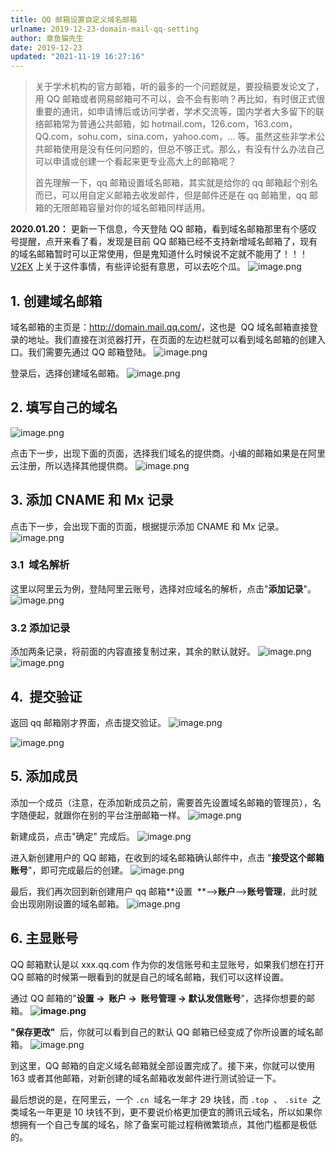 ```yaml
---
title: QQ 邮箱设置自定义域名邮箱
urlname: 2019-12-23-domain-mail-qq-setting
author: 章鱼猫先生
date: 2019-12-23
updated: "2021-11-19 16:27:16"
---
```


> 关于学术机构的官方邮箱，听的最多的一个问题就是，要投稿要发论文了，用 QQ 邮箱或者网易邮箱可不可以，会不会有影响？再比如，有时很正式很重要的通讯，如申请博后或访问学者，学术交流等，国内学者大多留下的联络邮箱常为普通公共邮箱，如 hotmail.com，126.com，163.com，QQ.com，sohu.com，sina.com，yahoo.com，… 等。虽然这些非学术公共邮箱使用是没有任何问题的，但总不够正式。那么，有没有什么办法自己可以申请或创建一个看起来更专业高大上的邮箱呢？
>
> 首先理解一下，qq 邮箱设置域名邮箱，其实就是给你的 qq 邮箱起个别名而已，可以用自定义邮箱去收发邮件，但是邮件还是在 qq 邮箱里，qq 邮箱的无限邮箱容量对你的域名邮箱同样适用。

**2020.01.20：**
更新一下信息，今天登陆 QQ 邮箱，看到域名邮箱那里有个感叹号提醒，点开来看了看，发现是目前 QQ 邮箱已经不支持新增域名邮箱了，现有的域名邮箱暂时可以正常使用，但是鬼知道什么时候说不定就不能用了！！！ [V2EX](https://www.v2ex.com/t/639288) 上关于这件事情，有些评论挺有意思，可以去吃个瓜。
![image.png](https://shub.weiyan.tech/yuque/elog-cookbook-img/FhU35B7YKc4qHQueZK5StGJP-lwg.png)

## 1. 创建域名邮箱

域名邮箱的主页是：<http://domain.mail.qq.com/>，这也是  QQ 域名邮箱直接登录的地址。我们直接在浏览器打开，在页面的左边栏就可以看到域名邮箱的创建入口。我们需要先通过 QQ 邮箱登陆。
![image.png](https://shub.weiyan.tech/yuque/elog-cookbook-img/Fp9-NJfVmtRkDz9BfmO3fZ174vs-.png)

登录后，选择创建域名邮箱。
![image.png](https://shub.weiyan.tech/yuque/elog-cookbook-img/FiUSwqm-LtQbtWKrU6gagBfIitvO.png)

## 2. 填写自己的域名

![image.png](https://shub.weiyan.tech/yuque/elog-cookbook-img/FkNmKzg-YX60pXCAnujM5Jj-xR_f.png)

点击下一步，出现下面的页面，选择我们域名的提供商。小编的邮箱如果是在阿里云注册，所以选择其他提供商。
![image.png](https://shub.weiyan.tech/yuque/elog-cookbook-img/FjXgEQ3GrtVIgOZ1Fog5zVlg5Gpt.png)

## 3. 添加 CNAME 和 Mx 记录

点击下一步，会出现下面的页面，根据提示添加 CNAME 和 Mx 记录。
![image.png](https://shub.weiyan.tech/yuque/elog-cookbook-img/FhUfS-UpD_CL3LvZENvK1FimCcXB.png)

### 3.1  域名解析

这里以阿里云为例，登陆阿里云账号，选择对应域名的解析，点击"**添加记录**"。
![image.png](https://shub.weiyan.tech/yuque/elog-cookbook-img/FteM2j-Q1qiwLOtyZ7wLOLqUuv7s.png)

### 3.2 添加记录

添加两条记录，将前面的内容直接复制过来，其余的默认就好。
![image.png](https://shub.weiyan.tech/yuque/elog-cookbook-img/FpKitZ0d66F6rlk6ci1JSLPE9zqt.png)
![image.png](https://shub.weiyan.tech/yuque/elog-cookbook-img/Fo9j5P8u3ZuImpG5msg-7N_AyHWJ.png)

## 4.  提交验证

返回 qq 邮箱刚才界面，点击提交验证。
![image.png](https://shub.weiyan.tech/yuque/elog-cookbook-img/FngioyeeV1BuUzgwMwLW7GZJeNrO.png)

![image.png](https://shub.weiyan.tech/yuque/elog-cookbook-img/Fk0doy0Bu616LDaGx7I5wEumf0Zy.png)

## 5. 添加成员

添加一个成员（注意，在添加新成员之前，需要首先设置域名邮箱的管理员），名字随便起，就跟你在别的平台注册邮箱一样。
![image.png](https://shub.weiyan.tech/yuque/elog-cookbook-img/FlYFQSYQ9BbZ2GDJKcC7YhRXdjkI.png)

新建成员，点击"确定" 完成后。
![image.png](https://shub.weiyan.tech/yuque/elog-cookbook-img/Fn0ioHNHdogTh8uJfWLeszdpdSEB.png)

进入新创建用户的 QQ 邮箱，在收到的域名邮箱确认邮件中，点击 "**接受这个邮箱账号**"，即可完成最后的创建。
![image.png](https://shub.weiyan.tech/yuque/elog-cookbook-img/Fu4UONWvHFt4ipp9kayo2BgH8Uj4.png)

最后，我们再次回到新创建用户 qq 邮箱\*\*设置  \*\*–>**账户**–>**账号管理**，此时就会出现刚刚设置的域名邮箱。
![image.png](https://shub.weiyan.tech/yuque/elog-cookbook-img/FomX7g66qMuir7-xZVhzQ-lfn1LB.png)

## 6. 主显账号

QQ 邮箱默认是以 xxx.qq.com 作为你的发信账号和主显账号，如果我们想在打开 QQ 邮箱的时候第一眼看到的就是自己的域名邮箱，我们可以这样设置。

通过 QQ 邮箱的"**设置 →  账户 →  账号管理 → 默认发信账号**"，选择你想要的邮箱。
**![image.png](https://shub.weiyan.tech/yuque/elog-cookbook-img/FkOMW6bYzrpd6fccWhlIh5Zsrh1Y.png)**

**"保存更改"**  后，你就可以看到自己的默认 QQ 邮箱已经变成了你所设置的域名邮箱。
![image.png](https://shub.weiyan.tech/yuque/elog-cookbook-img/FmzluQZQYrk77BQOEqdMiZlOPizk.png)

到这里，QQ 邮箱的自定义域名邮箱就全部设置完成了。接下来，你就可以使用 163 或者其他邮箱，对新创建的域名邮箱收发邮件进行测试验证一下。

最后想说的是，在阿里云，一个 `.cn`  域名一年才 29 块钱，而 `.top`  、 `.site`  之类域名一年更是 10 块钱不到，更不要说价格更加便宜的腾讯云域名，所以如果你想拥有一个自己专属的域名，除了备案可能过程稍微繁琐点，其他门槛都是极低的。
